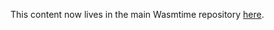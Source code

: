 This content now lives in the main Wasmtime repository [here](https://github.com/CraneStation/wasmtime/blob/master/docs/WASI-proposed-CG-subgroup-charter.md).
